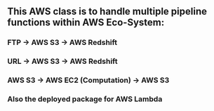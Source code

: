 ## This AWS class is to handle multiple pipeline functions within AWS Eco-System:

### FTP -> AWS S3 -> AWS Redshift
### URL -> AWS S3 -> AWS Redshift
### AWS S3 -> AWS EC2 (Computation) -> AWS S3



### Also the deployed package for AWS Lambda
